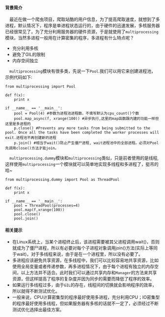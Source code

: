 #### 背景简介

&emsp;最近在做一个爬虫项目，爬取站酷的用户信息，为了提高爬取速度，就想到了多进程，默认情况下，程序是单进程状态运行的，由于硬件的迅速发展，多核服务器已经很常见了，为了充分利用服务器的硬件资源，于是就使用了`multiprocessing`模块，当然多进程一般用在计算密集的程序，多进程有什么特点呢？

* 充分利用多核
* 避免了GIL的限制
* 内存空间独立

&emsp;`multiprocessing`模块有很多类，先说一下`Pool`.我们可以用它来创建进程池，示例代码如下:

```
from multiprocessing import Pool

def f(x):
	print x

if __name__ == '__main__':
	pool = Pool(4) #参数为进程池进程数，不填写默认为cpu_count()个数
	pool.map_async(f, xrange(100)) #异步执行,这里的map函数跟内建的功能一样但这里是多进程的
	p.close() #Prevents any more tasks from being submitted to the pool. Once all the tasks have been completed the worker processes will exit.进程池不再创建新的进程
	p.join() #相当于wait()防止产生僵尸进程, wait进程池中的全部进程。必须对Pool先调用close()方法才能join。

```

&emsp;`multiprocessing.dummy`模块和`multiprocessing`类似，只是前者使用的是线程,这样使用`multiprocessing`一个模块就可以简单地实现多线程和多进程了，挺吊的哈~

```
from multiprocessing.dummy import Pool as ThreadPool

def f(x):
	print x

if __name__ == '__main__':
	pool = ThreadPool(processes=4)
	pool.map(f,xrange(100))
	pool.close()
	pool.join()
```



#### 相关提示

* 在Linux系统上，当某个进程终止后，该进程需要被其父进程调用wait()，否则就成为了僵尸进程，所以有必要对每个子进程对象调用join()方法(实际上等同于wait)，对于多线程来说，由于是在一个进程里，所以没有必要了。
* 多进程应该避免共享资源，在多线程中，我们可以比较容易地共享资源，比如使用全局变量或者传递参数，再多进程情况下，由于每个进程有独立的内存空间，以上方法并不适合。此时我们可以通过共享内存和`Manager`的方法来共享资源，但这样提高了程序的复杂度并因为同步的需要而降低了程序的效率。
* 如果运行多线程过多，由于`GIL`的存在，线程间的切换就会影响程序的效率，所以就得不断测试优化。
* 一般来说，CPU计算密集型的程序最好使用多进程，充分利用CPU；IO密集型的程序最好使用多线程，但如果服务器有多核的话就不一定了，必须经过不断测试优化选择出最佳方案。
